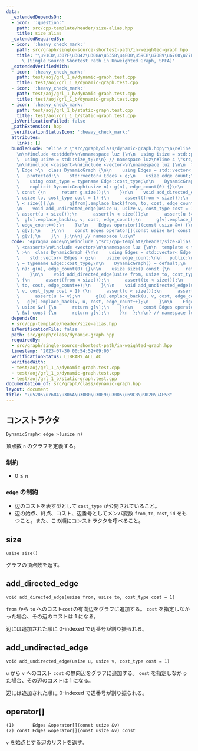 ```yaml
---
data:
  _extendedDependsOn:
  - icon: ':question:'
    path: src/cpp-template/header/size-alias.hpp
    title: size alias
  _extendedRequiredBy:
  - icon: ':heavy_check_mark:'
    path: src/graph/single-source-shortest-path/in-weighted-graph.hpp
    title: "\u91CD\u307F\u3042\u308A\u5358\u4E00\u59CB\u70B9\u6700\u77ED\u7D4C\u8DEF\
      \ (Single Source Shortest Path in Unweighted Graph, SPFA)"
  _extendedVerifiedWith:
  - icon: ':heavy_check_mark:'
    path: test/aoj/grl_1_a/dynamic-graph.test.cpp
    title: test/aoj/grl_1_a/dynamic-graph.test.cpp
  - icon: ':heavy_check_mark:'
    path: test/aoj/grl_1_b/dynamic-graph.test.cpp
    title: test/aoj/grl_1_b/dynamic-graph.test.cpp
  - icon: ':heavy_check_mark:'
    path: test/aoj/grl_1_b/static-graph.test.cpp
    title: test/aoj/grl_1_b/static-graph.test.cpp
  _isVerificationFailed: false
  _pathExtension: hpp
  _verificationStatusIcon: ':heavy_check_mark:'
  attributes:
    links: []
  bundledCode: "#line 2 \"src/graph/class/dynamic-graph.hpp\"\n\n#line 2 \"src/cpp-template/header/size-alias.hpp\"\
    \n\n#include <cstddef>\n\nnamespace luz {\n\n  using isize = std::ptrdiff_t;\n\
    \  using usize = std::size_t;\n\n} // namespace luz\n#line 4 \"src/graph/class/dynamic-graph.hpp\"\
    \n\n#include <cassert>\n#include <vector>\n\nnamespace luz {\n\n  template < typename\
    \ Edge >\n  class DynamicGraph {\n\n    using Edges = std::vector< Edge >;\n\n\
    \   protected:\n    std::vector< Edges > g;\n    usize edge_count;\n\n   public:\n\
    \    using cost_type = typename Edge::cost_type;\n\n    DynamicGraph() = default;\n\
    \    explicit DynamicGraph(usize n): g(n), edge_count(0) {}\n\n    usize size()\
    \ const {\n      return g.size();\n    }\n\n    void add_directed_edge(usize from,\
    \ usize to, cost_type cost = 1) {\n      assert(from < size());\n      assert(to\
    \ < size());\n      g[from].emplace_back(from, to, cost, edge_count++);\n    }\n\
    \n    void add_undirected_edge(usize u, usize v, cost_type cost = 1) {\n     \
    \ assert(u < size());\n      assert(v < size());\n      assert(u != v);\n    \
    \  g[u].emplace_back(u, v, cost, edge_count);\n      g[v].emplace_back(v, u, cost,\
    \ edge_count++);\n    }\n\n    Edges operator[](const usize &v) {\n      return\
    \ g[v];\n    }\n\n    const Edges operator[](const usize &v) const {\n      return\
    \ g[v];\n    }\n  };\n\n} // namespace luz\n"
  code: "#pragma once\n\n#include \"src/cpp-template/header/size-alias.hpp\"\n\n#include\
    \ <cassert>\n#include <vector>\n\nnamespace luz {\n\n  template < typename Edge\
    \ >\n  class DynamicGraph {\n\n    using Edges = std::vector< Edge >;\n\n   protected:\n\
    \    std::vector< Edges > g;\n    usize edge_count;\n\n   public:\n    using cost_type\
    \ = typename Edge::cost_type;\n\n    DynamicGraph() = default;\n    explicit DynamicGraph(usize\
    \ n): g(n), edge_count(0) {}\n\n    usize size() const {\n      return g.size();\n\
    \    }\n\n    void add_directed_edge(usize from, usize to, cost_type cost = 1)\
    \ {\n      assert(from < size());\n      assert(to < size());\n      g[from].emplace_back(from,\
    \ to, cost, edge_count++);\n    }\n\n    void add_undirected_edge(usize u, usize\
    \ v, cost_type cost = 1) {\n      assert(u < size());\n      assert(v < size());\n\
    \      assert(u != v);\n      g[u].emplace_back(u, v, cost, edge_count);\n   \
    \   g[v].emplace_back(v, u, cost, edge_count++);\n    }\n\n    Edges operator[](const\
    \ usize &v) {\n      return g[v];\n    }\n\n    const Edges operator[](const usize\
    \ &v) const {\n      return g[v];\n    }\n  };\n\n} // namespace luz\n"
  dependsOn:
  - src/cpp-template/header/size-alias.hpp
  isVerificationFile: false
  path: src/graph/class/dynamic-graph.hpp
  requiredBy:
  - src/graph/single-source-shortest-path/in-weighted-graph.hpp
  timestamp: '2023-07-30 00:54:52+09:00'
  verificationStatus: LIBRARY_ALL_AC
  verifiedWith:
  - test/aoj/grl_1_a/dynamic-graph.test.cpp
  - test/aoj/grl_1_b/dynamic-graph.test.cpp
  - test/aoj/grl_1_b/static-graph.test.cpp
documentation_of: src/graph/class/dynamic-graph.hpp
layout: document
title: "\u52D5\u7684\u306A\u30B0\u30E9\u30D5\u69CB\u9020\u4F53"
---
```


## コンストラクタ
```
DynamicGraph< edge >(usize n)
```

頂点数 `n` のグラフを定義する。

### 制約
- $0 \leq n$

### `edge` の制約
- 辺のコストを表す型として `cost_type` が公開されていること。
- 辺の始点、終点、コスト、辺番号としてメンバ変数 `from`, `to`, `cost`, `id` をもつこと。また、この順にコンストラクタを呼べること。

## size
```
usize size()
```

グラフの頂点数を返す。

## add_directed_edge
```
void add_directed_edge(usize from, usize to, cost_type cost = 1)
```

`from` から `to` へのコスト`cost`の有向辺をグラフに追加する。 `cost` を指定しなかった場合、その辺のコストは 1 になる。

辺には追加された順に 0-indexed で辺番号が割り振られる。

## add_undirected_edge
```
void add_undirected_edge(usize u, usize v, cost_type cost = 1)
```

`u` から `v` へのコスト `cost` の無向辺をグラフに追加する。 `cost` を指定しなかった場合、その辺のコストは 1 になる。

辺には追加された順に 0-indexed で辺番号が割り振られる。

## operator[]
```
(1)       Edges &operator[](const usize &v)
(2) const Edges &operator[](const usize &v) const
```

`v` を始点とする辺のリストを返す。
